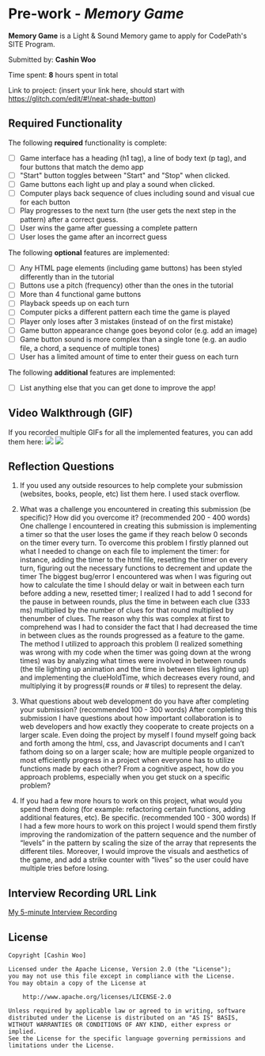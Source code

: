 # Pre-work - *Memory Game*

**Memory Game** is a Light & Sound Memory game to apply for CodePath's SITE Program. 

Submitted by: **Cashin Woo**

Time spent: **8** hours spent in total

Link to project: (insert your link here, should start with https://glitch.com/edit/#!/neat-shade-button)

## Required Functionality

The following **required** functionality is complete:

* [ ] Game interface has a heading (h1 tag), a line of body text (p tag), and four buttons that match the demo app
* [ ] "Start" button toggles between "Start" and "Stop" when clicked. 
* [ ] Game buttons each light up and play a sound when clicked. 
* [ ] Computer plays back sequence of clues including sound and visual cue for each button
* [ ] Play progresses to the next turn (the user gets the next step in the pattern) after a correct guess. 
* [ ] User wins the game after guessing a complete pattern
* [ ] User loses the game after an incorrect guess

The following **optional** features are implemented:

* [ ] Any HTML page elements (including game buttons) has been styled differently than in the tutorial
* [ ] Buttons use a pitch (frequency) other than the ones in the tutorial
* [ ] More than 4 functional game buttons
* [ ] Playback speeds up on each turn
* [ ] Computer picks a different pattern each time the game is played
* [ ] Player only loses after 3 mistakes (instead of on the first mistake)
* [ ] Game button appearance change goes beyond color (e.g. add an image)
* [ ] Game button sound is more complex than a single tone (e.g. an audio file, a chord, a sequence of multiple tones)
* [ ] User has a limited amount of time to enter their guess on each turn

The following **additional** features are implemented:

- [ ] List anything else that you can get done to improve the app!

## Video Walkthrough (GIF)

If you recorded multiple GIFs for all the implemented features, you can add them here:
![](https://gfycat.com/smugabsolutearabianwildcat)
![](https://media.giphy.com/media/4eHYAoHNmrlUdTU95U/giphy.gif)



## Reflection Questions
1. If you used any outside resources to help complete your submission (websites, books, people, etc) list them here. 
I used stack overflow. 

2. What was a challenge you encountered in creating this submission (be specific)? How did you overcome it? (recommended 200 - 400 words) 
One challenge I encountered in creating this submission is implementing a timer so that the user loses the game if they reach below 0 seconds on the timer every turn. To overcome this problem I firstly planned out what I needed to change on each file to implement the timer: for instance, adding the timer to the html file, resetting the timer on every turn, figuring out the necessary functions to decrement and update the timer The biggest bug/error I encountered was when I was figuring out how to calculate the time I should delay or wait in between each turn before adding a new, resetted timer; I realized I had to add 1 second for the pause in between rounds, plus the time in between each clue (333 ms) multiplied by the number of clues for that round multiplied by thenumber of clues. The reason why this was complex at first to comprehend was I had to consider the fact that I had decreased the time in between clues as the rounds progressed as a feature to the game. The method I utilized to approach this problem (I realized something was wrong with my code when the timer was going down at the wrong times) was by analyzing what times were involved in between rounds (the tile lighting up animation and the time in between tiles lighting up) and implementing the clueHoldTime, which decreases every round, and multiplying it by progress(# rounds or # tiles) to represent the delay. 

3. What questions about web development do you have after completing your submission? (recommended 100 - 300 words) 
After completing this submission I have questions about how important collaboration is to web developers and how exactly they cooperate to create projects on a larger scale. Even doing the project by myself I found myself going back and forth among the html, css, and Javascript documents and I can’t fathom doing so on a larger scale; how are multiple people organized to most efficiently progress in a project when everyone has to utilize functions made by each other? From a cognitive aspect, how do you approach problems, especially when you get stuck on a specific problem? 

4. If you had a few more hours to work on this project, what would you spend them doing (for example: refactoring certain functions, adding additional features, etc). Be specific. (recommended 100 - 300 words) 
If I had a few more hours to work on this project I would spend them firstly improving the randomization of the pattern sequence and the number of “levels” in the pattern by scaling the size of the array that represents the different tiles. Moreover, I would improve the visuals and aesthetics of the game, and add a strike counter with “lives” so the user could have multiple tries before losing. 



## Interview Recording URL Link

[My 5-minute Interview Recording](https://www.loom.com/share/61c53ea5d6254ca396ef2821a0716767)


## License

    Copyright [Cashin Woo]

    Licensed under the Apache License, Version 2.0 (the "License");
    you may not use this file except in compliance with the License.
    You may obtain a copy of the License at

        http://www.apache.org/licenses/LICENSE-2.0

    Unless required by applicable law or agreed to in writing, software
    distributed under the License is distributed on an "AS IS" BASIS,
    WITHOUT WARRANTIES OR CONDITIONS OF ANY KIND, either express or implied.
    See the License for the specific language governing permissions and
    limitations under the License.
